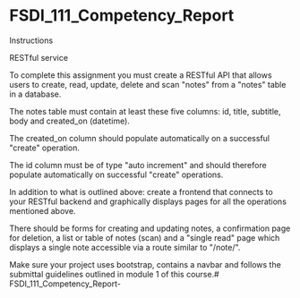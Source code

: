 # FSDI_111_Competency_Report

Instructions

RESTful service

To complete this assignment you must create a RESTful API that allows users to create, read, update, delete and scan "notes" from a "notes" table in a database.

The notes table must contain at least these five columns: id, title, subtitle, body and created_on (datetime).

The created_on column should populate automatically on a successful "create" operation.

The id column must be of type "auto increment" and should therefore populate automatically on successful "create" operations.

In addition to what is outlined above: create a frontend that connects to your RESTful backend and graphically displays pages for all the operations mentioned above.

There should be forms for creating and updating notes, a confirmation page for deletion, a list or table of notes (scan) and a "single read" page which displays a single note accessible via a route similar to "/note/<id>".

Make sure your project uses bootstrap, contains a navbar and follows the submittal guidelines outlined in module 1 of this course.# FSDI_111_Competency_Report-
